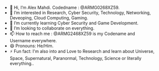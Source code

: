 

- 👋 Hi, I’m Alex Mahdi. Codedname : @ARMG0268XZ59.
- 👀 I’m interested in Research, Cyber Security, Technology, Networking, Deveoping, Cloud Computing, Gaming.
- 🌱 I’m currently learning Cyber Security and Game Development.
- 💞️ I’m looking to collaborate on everything.
- 📫 How to reach me : @ARMG2468XZ59 is my Codename and Username everywhere.
- 😄 Pronouns: He/Him.
- ⚡ Fun fact: I'm also into and Love to Research and learn about Universe, Space, Supernatural, Paranormal, Technology, Science or literally everything..

<!---
ARMG0268XZ59/ARMG0268XZ59 is a ✨ special ✨ repository because its `README.md` (this file) appears on your GitHub profile.
You can click the Preview link to take a look at your changes.
--->

